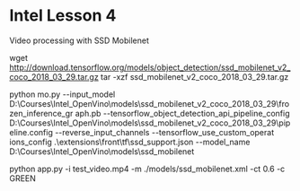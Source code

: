 # Intel Lesson 4
Video processing with SSD Mobilenet 

wget http://download.tensorflow.org/models/object_detection/ssd_mobilenet_v2_coco_2018_03_29.tar.gz
tar -xzf ssd_mobilenet_v2_coco_2018_03_29.tar.gz

python mo.py --input_model D:\Courses\Intel_OpenVino\models\ssd_mobilenet_v2_coco_2018_03_29\frozen_inference_gr
aph.pb --tensorflow_object_detection_api_pipeline_config D:\Courses\Intel_OpenVino\models\ssd_mobilenet_v2_coco_2018_03_29\pipeline.config --reverse_input_channels --tensorflow_use_custom_operat
ions_config .\extensions\front\tf\ssd_support.json --model_name D:\Courses\Intel_OpenVino\models\ssd_mobilenet


python app.py -i test_video.mp4 -m ./models/ssd_mobilenet.xml -ct 0.6 -c GREEN